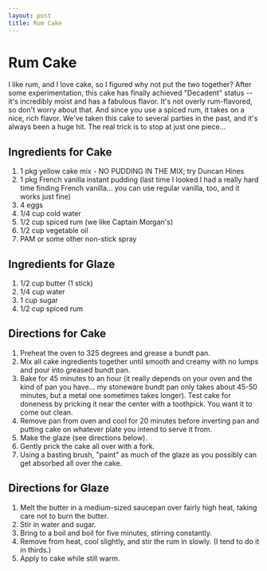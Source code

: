 ```yaml
---
layout: post
title: Rum Cake
---
```


# Rum Cake
I like rum, and I love cake, so I figured why not put the two together? After some experimentation, this cake has finally achieved "Decadent" status -- it's incredibly moist and has a fabulous flavor. It's not overly rum-flavored, so don't worry about that. And since you use a spiced rum, it 
takes on a nice, rich flavor. We've taken this cake to several parties in the past, and it's always been a huge hit. The real trick is to stop at just one piece... 

## Ingredients for Cake
1. 1 pkg yellow cake mix - NO PUDDING IN THE MIX; try Duncan Hines
1. 1 pkg French vanilla instant pudding (last time I looked I had a really hard time finding French vanilla... you can use regular vanilla, too, and it works just fine)
1. 4 eggs
1. 1/4 cup cold water
1. 1/2 cup spiced rum (we like Captain Morgan's)
1. 1/2 cup vegetable oil
1. PAM or some other non-stick spray

## Ingredients for Glaze
1. 1/2 cup butter (1 stick)
1. 1/4 cup water
1. 1 cup sugar
1. 1/2 cup spiced rum

## Directions for Cake
1. Preheat the oven to 325 degrees and grease a bundt pan.
1. Mix all cake ingredients together until smooth and creamy with no lumps and pour into greased bundt pan. 
1. Bake for 45 minutes to an hour (it really depends on your oven and the kind of pan you have... my stoneware bundt pan only takes about 45-50 minutes, but a metal one sometimes takes longer). Test cake for doneness by pricking it near the center with a toothpick. You want it to come out clean.
1. Remove pan from oven and cool for 20 minutes before inverting pan and putting cake on whatever plate you intend to serve it from. 
1. Make the glaze (see directions below).
1. Gently prick the cake all over with a fork. 
1. Using a basting brush, "paint" as much of the glaze as you possibly can get absorbed all over the cake. 

## Directions for Glaze
1. Melt the butter in a medium-sized saucepan over fairly high heat, taking care not to burn the butter.
1. Stir in water and sugar.
1. Bring to a boil and boil for five minutes, stirring constantly. 
1. Remove from heat, cool slightly, and stir the rum in slowly. (I tend to do it in thirds.)
1. Apply to cake while still warm. 

